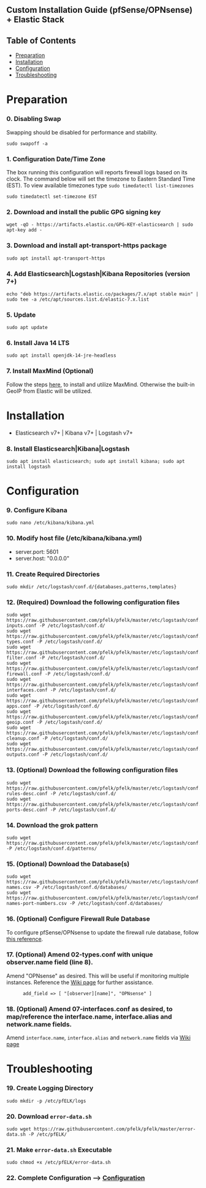 ## Custom Installation Guide (pfSense/OPNsense) + Elastic Stack 

## Table of Contents

- [Preparation](#preparation)
- [Installation](#installation)
- [Configuration](#configuration)
- [Troubleshooting](#troubleshooting)

# Preparation

### 0. Disabling Swap
Swapping should be disabled for performance and stability.
```
sudo swapoff -a
```

### 1. Configuration Date/Time Zone
The box running this configuration will reports firewall logs based on its clock.  The command below will set the timezone to Eastern Standard Time (EST).  To view available timezones type `sudo timedatectl list-timezones`
```
sudo timedatectl set-timezone EST
```

### 2. Download and install the public GPG signing key
```
wget -qO - https://artifacts.elastic.co/GPG-KEY-elasticsearch | sudo apt-key add -
```

### 3. Download and install apt-transport-https package
```
sudo apt install apt-transport-https
```

### 4. Add Elasticsearch|Logstash|Kibana Repositories (version 7+)
```
echo "deb https://artifacts.elastic.co/packages/7.x/apt stable main" | sudo tee -a /etc/apt/sources.list.d/elastic-7.x.list
```

### 5. Update
```
sudo apt update
```

### 6. Install Java 14 LTS
```
sudo apt install openjdk-14-jre-headless
```

### 7. Install MaxMind (Optional)
Follow the steps [here](https://github.com/pfelk/pfelk/wiki/How-To:-MaxMind-via-GeoIP-with-pfELK), to install and utilize MaxMind. Otherwise the built-in GeoIP from Elastic will be utilized.

# Installation
- Elasticsearch v7+ | Kibana v7+ | Logstash v7+

### 8. Install Elasticsearch|Kibana|Logstash
```
sudo apt install elasticsearch; sudo apt install kibana; sudo apt install logstash
```

# Configuration

### 9. Configure Kibana
```
sudo nano /etc/kibana/kibana.yml
```

### 10. Modify host file (/etc/kibana/kibana.yml)
- server.port: 5601
- server.host: "0.0.0.0"

### 11. Create Required Directories 
```
sudo mkdir /etc/logstash/conf.d/{databases,patterns,templates}
```

### 12. (Required) Download the following configuration files
```
sudo wget https://raw.githubusercontent.com/pfelk/pfelk/master/etc/logstash/conf.d/01-inputs.conf -P /etc/logstash/conf.d/
sudo wget https://raw.githubusercontent.com/pfelk/pfelk/master/etc/logstash/conf.d/02-types.conf -P /etc/logstash/conf.d/
sudo wget https://raw.githubusercontent.com/pfelk/pfelk/master/etc/logstash/conf.d/03-filter.conf -P /etc/logstash/conf.d/
sudo wget https://raw.githubusercontent.com/pfelk/pfelk/master/etc/logstash/conf.d/05-firewall.conf -P /etc/logstash/conf.d/
sudo wget https://raw.githubusercontent.com/pfelk/pfelk/master/etc/logstash/conf.d/07-interfaces.conf -P /etc/logstash/conf.d/
sudo wget https://raw.githubusercontent.com/pfelk/pfelk/master/etc/logstash/conf.d/10-apps.conf -P /etc/logstash/conf.d/
sudo wget https://raw.githubusercontent.com/pfelk/pfelk/master/etc/logstash/conf.d/30-geoip.conf -P /etc/logstash/conf.d/
sudo wget https://raw.githubusercontent.com/pfelk/pfelk/master/etc/logstash/conf.d/45-cleanup.conf -P /etc/logstash/conf.d/
sudo wget https://raw.githubusercontent.com/pfelk/pfelk/master/etc/logstash/conf.d/50-outputs.conf -P /etc/logstash/conf.d/
```

### 13. (Optional) Download the following configuration files
```
sudo wget https://raw.githubusercontent.com/pfelk/pfelk/master/etc/logstash/conf.d/35-rules-desc.conf -P /etc/logstash/conf.d/
sudo wget https://raw.githubusercontent.com/pfelk/pfelk/master/etc/logstash/conf.d/36-ports-desc.conf -P /etc/logstash/conf.d/
```

### 14. Download the grok pattern
```
sudo wget https://raw.githubusercontent.com/pfelk/pfelk/master/etc/logstash/conf.d/patterns/pfelk.grok -P /etc/logstash/conf.d/patterns/
```

### 15. (Optional) Download the Database(s)
```
sudo wget https://raw.githubusercontent.com/pfelk/pfelk/master/etc/logstash/conf.d/databases/rule-names.csv -P /etc/logstash/conf.d/databases/
sudo wget https://raw.githubusercontent.com/pfelk/pfelk/master/etc/logstash/conf.d/databases/service-names-port-numbers.csv -P /etc/logstash/conf.d/databases/
```

### 16. (Optional) Configure Firewall Rule Database
To configure pfSense/OPNsense to update the firewall rule database, follow [this reference](https://github.com/pfelk/pfelk/wiki/References:-Rule-Descriptions).

### 17. (Optional) Amend 02-types.conf with unique observer.name field (line 8).  
Amend "OPNsense" as desired.  This will be useful if monitoring multiple instances. Reference the [Wiki page](https://github.com/pfelk/pfelk/wiki/References:-Multiple-Instances) for further assistance.
```
      add_field => [ "[observer][name]", "OPNsense" ]
```
### 18. (Optional) Amend 07-interfaces.conf as desired, to map/reference the interface.name, interface.alias and network.name fields. 
Amend `interface.name`, `interface.alias` and `network.name` fields via [Wiki page](https://github.com/pfelk/pfelk/wiki/References:-Customized-Interface-Names)

# Troubleshooting
### 19. Create Logging Directory 
```
sudo mkdir -p /etc/pfELK/logs
```

### 20. Download `error-data.sh`
```
sudo wget https://raw.githubusercontent.com/pfelk/pfelk/master/error-data.sh -P /etc/pfELK/
```

### 21. Make `error-data.sh` Executable
```
sudo chmod +x /etc/pfELK/error-data.sh
```

### 22. Complete Configuration --> [Configuration](configuration.md)
